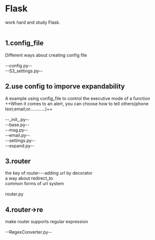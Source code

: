 # Flask
work hard and study Flask.<br><br>
## 1.config_file
Different ways about creating config file<br><br>
--config.py--<br>
--S3_settings.py--
## 2.use config to imporve expandability
A example using config_file to control the executive mode of a function<br>
++When it comes to an alert, you can choose how to tell others(phone text;email;or…………)++<br><br>
--\_init\_.py--<br>
--base.py--<br>
--msg.py--<br>
--email.py--<br>
--settings.py--<br>
--expand.py--
## 3.router
the key of router---adding url by decorator<br>
a way about redirect_to<br>
common forms of url system<br><br>
router.py
## 4.router->re
make router supports regular expression<br><br>
--RegexConverter.py--
